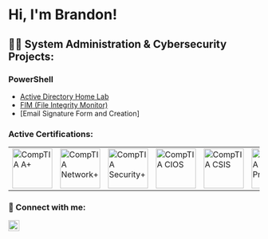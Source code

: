 # Hi, I'm Brandon!

## 👨‍💻 System Administration & Cybersecurity Projects:

### PowerShell
  - [Active Directory Home Lab](https://github.com/BHatten1000/Active-Directory-Lab)
  - [FIM (File Integrity Monitor)](https://github.com/joshmadakor1/PowerShell-Integrity-FIM) 
  - [Email Signature Form and Creation]

### Active Certifications:
 <table>
  <tr>
    <td><a href="https://www.comptia.org/certifications/a"><img alt="CompTIA A+" width="80px" src="https://i.imgur.com/3K7WBox.png" /></a></td>
    <td><a href="https://www.comptia.org/certifications/network"><img alt="CompTIA Network+" width="80px" src="https://i.imgur.com/Z4LYRjY.png" /></td>
    <td><a href="https://www.comptia.org/certifications/security"><img alt="CompTIA Security+" width="80px" src="https://i.imgur.com/tLipSQT.png" /></td>
    <td><a href="https://www.comptia.org/certifications/which-certification/stackable-certifications"><img alt="CompTIA CIOS" width="80px" src="https://i.imgur.com/57r2HwW.png" /></td>
    <td><a href="https://www.comptia.org/certifications/which-certification/stackable-certifications"><img alt="CompTIA CSIS" width="80px" src="https://i.imgur.com/NGrcdfp.png" /></td>
    <td><a href="https://www.comptia.org/certifications/project"><img alt="CompTIA Project+" width="80px" src="https://i.imgur.com/rgqClpb.png" /></td>
    <td><a href="https://learn.microsoft.com/en-us/certifications/microsoft-365-fundamentals/"><img alt="365 Fundamentals" width="80px" src="https://i.imgur.com/ZNWHpXu.png" /></td>
    <td><a href="https://learn.microsoft.com/en-us/certifications/azure-fundamentals/"><img alt="Azure Fundamentals" width="80px" src="https://i.imgur.com/6Gj2onx.png" /></td>
  </tr>
 </table>

### 🤳 Connect with me:
  <a href="https://www.linkedin.com/in/brandon-hatten-55a613262/"><img align="left" alt="BrandonHatten | LinkedIn" width="22px" src="https://cdn.jsdelivr.net/npm/simple-icons@v3/icons/linkedin.svg" /></a>

<!-- **BHatten1000/BHatten1000** is a ✨ _special_ ✨ repository because its `README.md` (this file) appears on your GitHub profile.

Here are some ideas to get you started:

- 🔭 I’m currently working on ...
- 🌱 I’m currently learning ...
- 👯 I’m looking to collaborate on ...
- 🤔 I’m looking for help with ...
- 💬 Ask me about ...
- 📫 How to reach me: ...
- 😄 Pronouns: ...
- ⚡ Fun fact: ...
-->
